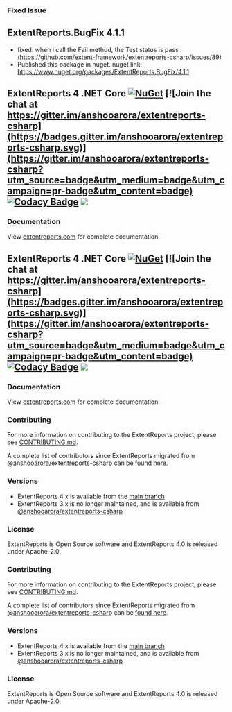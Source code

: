 ### Fixed Issue 



## ExtentReports.BugFix 4.1.1
* fixed: when i call the Fail method, the Test status is pass . (https://github.com/extent-framework/extentreports-csharp/issues/89)
* Published this package in nuget. nuget link: https://www.nuget.org/packages/ExtentReports.BugFix/4.1.1

## ExtentReports 4 .NET Core  [![NuGet](https://img.shields.io/nuget/v/extentreports.svg)](https://www.nuget.org/packages/ExtentReports) [![Join the chat at https://gitter.im/anshooarora/extentreports-csharp](https://badges.gitter.im/anshooarora/extentreports-csharp.svg)](https://gitter.im/anshooarora/extentreports-csharp?utm_source=badge&utm_medium=badge&utm_campaign=pr-badge&utm_content=badge) [![Codacy Badge](https://api.codacy.com/project/badge/Grade/8d4e66d07b9e4ebca7cef7c5b5eb7ba2)](https://www.codacy.com/app/anshooarora/extentreports-csharp?utm_source=github.com&amp;utm_medium=referral&amp;utm_content=extent-framework/extentreports-csharp&amp;utm_campaign=Badge_Grade) ![](https://img.shields.io/github/license/extent-framework/extentreports-csharp.svg?style=plastic)

### Documentation

View [extentreports.com](http://extentreports.com/docs/versions/4/net/) for complete documentation.

## ExtentReports 4 .NET Core  [![NuGet](https://img.shields.io/nuget/v/extentreports.svg)](https://www.nuget.org/packages/ExtentReports) [![Join the chat at https://gitter.im/anshooarora/extentreports-csharp](https://badges.gitter.im/anshooarora/extentreports-csharp.svg)](https://gitter.im/anshooarora/extentreports-csharp?utm_source=badge&utm_medium=badge&utm_campaign=pr-badge&utm_content=badge) [![Codacy Badge](https://api.codacy.com/project/badge/Grade/8d4e66d07b9e4ebca7cef7c5b5eb7ba2)](https://www.codacy.com/app/anshooarora/extentreports-csharp?utm_source=github.com&amp;utm_medium=referral&amp;utm_content=extent-framework/extentreports-csharp&amp;utm_campaign=Badge_Grade) ![](https://img.shields.io/github/license/extent-framework/extentreports-csharp.svg?style=plastic)


### Documentation

View [extentreports.com](http://extentreports.com/docs/versions/4/net/) for complete documentation.

### Contributing ###

For more information on contributing to the ExtentReports project, please see [CONTRIBUTING.md](https://github.com/extent-framework/extentreports-csharp/blob/master/Contributing.md).

A complete list of contributors since ExtentReports migrated from [@anshooarora/extentreports-csharp](https://github.com/anshooarora/extentreports-csharp) can be [found here](https://github.com/anshooarora/extentreports-csharp/graphs/contributors).

### Versions ###

* ExtentReports 4.x is available from the [main branch](https://github.com/extent-framework/extentreports-csharp)
* ExtentReports 3.x is no longer maintained, and is available from [@anshooarora/extentreports-csharp](https://github.com/anshooarora/extentreports-csharp)

### License ###

ExtentReports is Open Source software and ExtentReports 4.0 is released under Apache-2.0.


### Contributing ###

For more information on contributing to the ExtentReports project, please see [CONTRIBUTING.md](https://github.com/extent-framework/extentreports-csharp/blob/master/Contributing.md).

A complete list of contributors since ExtentReports migrated from [@anshooarora/extentreports-csharp](https://github.com/anshooarora/extentreports-csharp) can be [found here](https://github.com/anshooarora/extentreports-csharp/graphs/contributors).

### Versions ###

* ExtentReports 4.x is available from the [main branch](https://github.com/extent-framework/extentreports-csharp)
* ExtentReports 3.x is no longer maintained, and is available from [@anshooarora/extentreports-csharp](https://github.com/anshooarora/extentreports-csharp)

### License ###

ExtentReports is Open Source software and ExtentReports 4.0 is released under Apache-2.0.
